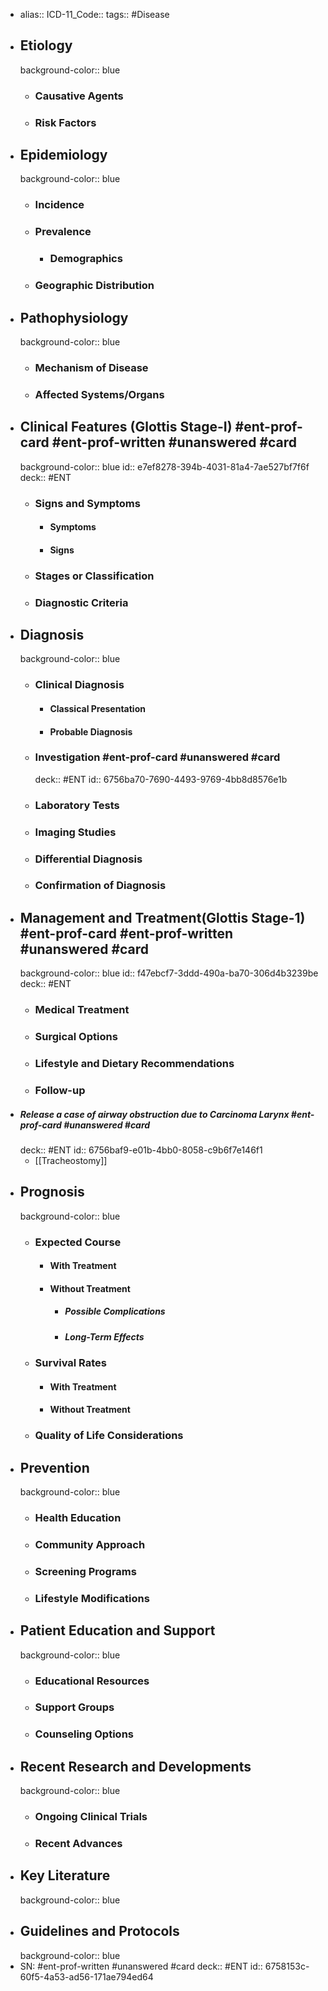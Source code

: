- alias::
  ICD-11_Code::
  tags:: #Disease
- ## Etiology
  background-color:: blue
	- ### Causative Agents
	- ### Risk Factors
- ## Epidemiology
  background-color:: blue
	- ### Incidence
	- ### Prevalence
		- ### Demographics
	- ### Geographic Distribution
- ## Pathophysiology
  background-color:: blue
	- ### Mechanism of Disease
	- ### Affected Systems/Organs
- ## Clinical Features (Glottis Stage-I) #ent-prof-card #ent-prof-written #unanswered #card
  background-color:: blue
  id:: e7ef8278-394b-4031-81a4-7ae527bf7f6f
  deck:: #ENT
	- ### Signs and Symptoms
		- #### Symptoms
		- #### Signs
	- ### Stages or Classification
	- ### Diagnostic Criteria
- ## Diagnosis
  background-color:: blue
	- ### Clinical Diagnosis
		- #### Classical Presentation
		- #### Probable Diagnosis
	- ### Investigation #ent-prof-card #unanswered #card
	  deck:: #ENT
	  id:: 6756ba70-7690-4493-9769-4bb8d8576e1b
	- ### Laboratory Tests
	- ### Imaging Studies
	- ### Differential Diagnosis
	- ### Confirmation of Diagnosis
- ## Management and Treatment(Glottis Stage-1) #ent-prof-card #ent-prof-written #unanswered #card
  background-color:: blue
  id:: f47ebcf7-3ddd-490a-ba70-306d4b3239be
  deck:: #ENT
	- ### Medical Treatment
	- ### Surgical Options
	- ### Lifestyle and Dietary Recommendations
	- ### Follow-up
- ##### Release a case of airway obstruction due to Carcinoma Larynx #ent-prof-card #unanswered #card
  deck:: #ENT
  id:: 6756baf9-e01b-4bb0-8058-c9b6f7e146f1
	- [[Tracheostomy]]
- ## Prognosis
  background-color:: blue
	- ### Expected Course
		- #### With Treatment
		- #### Without Treatment
			- ##### Possible Complications
			- ##### Long-Term Effects
	- ### Survival Rates
		- #### With Treatment
		- #### Without Treatment
	- ### Quality of Life Considerations
- ## Prevention
  background-color:: blue
	- ### Health Education
	- ### Community Approach
	- ### Screening Programs
	- ### Lifestyle Modifications
- ## Patient Education and Support
  background-color:: blue
	- ### Educational Resources
	- ### Support Groups
	- ### Counseling Options
- ## Recent Research and Developments
  background-color:: blue
	- ### Ongoing Clinical Trials
	- ### Recent Advances
- ## Key Literature
  background-color:: blue
- ## Guidelines and Protocols
  background-color:: blue
- SN: #ent-prof-written #unanswered #card
  deck:: #ENT
  id:: 6758153c-60f5-4a53-ad56-171ae794ed64
